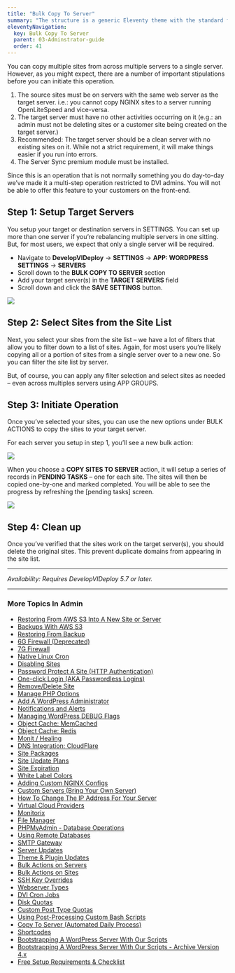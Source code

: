 ```yaml
---
title: "Bulk Copy To Server"
summary: "The structure is a generic Eleventy theme with the standard folder and file names."
eleventyNavigation:
  key: Bulk Copy To Server
  parent: 03-Adminstrator-guide
  order: 41
---
```

You can copy multiple sites from across multiple servers to a single server. However, as you might expect, there are a number of important stipulations before you can initiate this operation.

1.  The source sites must be on servers with the same web server as the target server. i.e.: you cannot copy NGINX sites to a server running OpenLiteSpeed and vice-versa.
2.  The target server must have no other activities occurring on it (e.g.: an admin must not be deleting sites or a customer site being created on the target server.)
3.  Recommended: The target server should be a clean server with no existing sites on it. While not a strict requirement, it will make things easier if you run into errors.
4.  The Server Sync premium module must be installed.

Since this is an operation that is not normally something you do day-to-day we’ve made it a multi-step operation restricted to DVI admins. You will not be able to offer this feature to your customers on the front-end.

## Step 1: Setup Target Servers

You setup your target or destination servers in SETTINGS. You can set up more than one server if you’re rebalancing multiple servers in one sitting. But, for most users, we expect that only a single server will be required.

*   Navigate to **DevelopVIDeploy** → **SETTINGS** → **APP: WORDPRESS SETTINGS** → **SERVERS**
*   Scroll down to the **BULK COPY TO SERVER** section
*   Add your target server(s) in the **TARGET SERVERS** field
*   Scroll down and click the **SAVE SETTINGS** button.

[![](https://web.archive.org/web/20240420012453im_/https://wpclouddeploy.com/wp-content/uploads/2024/02/wpcd-v57-bulk-copy-to-server-01.png)](https://web.archive.org/web/20240420012453/https://wpclouddeploy.com/wp-content/uploads/2024/02/wpcd-v57-bulk-copy-to-server-01.png)

## Step 2: Select Sites from the Site List

Next, you select your sites from the site list – we have a lot of filters that allow you to filter down to a list of sites. Again, for most users you’re likely copying all or a portion of sites from a single server over to a new one. So you can filter the site list by server.

But, of course, you can apply any filter selection and select sites as needed – even across multiples servers using APP GROUPS.

## Step 3: Initiate Operation

Once you’ve selected your sites, you can use the new options under BULK ACTIONS to copy the sites to your target server.

For each server you setup in step 1, you’ll see a new bulk action:

[![](https://web.archive.org/web/20240420012453im_/https://wpclouddeploy.com/wp-content/uploads/2024/02/wpcd-v57-bulk-copy-to-server-03.png)](https://web.archive.org/web/20240420012453/https://wpclouddeploy.com/wp-content/uploads/2024/02/wpcd-v57-bulk-copy-to-server-03.png)

When you choose a **COPY SITES TO SERVER** action, it will setup a series of records in **PENDING TASKS** – one for each site. The sites will then be copied one-by-one and marked completed. You will be able to see the progress by refreshing the \[pending tasks\] screen.

[![](https://web.archive.org/web/20240420012453im_/https://wpclouddeploy.com/wp-content/uploads/2024/02/wpcd-v57-bulk-copy-to-server-04.png)](https://web.archive.org/web/20240420012453/https://wpclouddeploy.com/wp-content/uploads/2024/02/wpcd-v57-bulk-copy-to-server-04.png)

## Step 4: Clean up

Once you’ve verified that the sites work on the target server(s), you should delete the original sites. This prevent duplicate domains from appearing in the site list.

- - -

_Availability: Requires DevelopVIDeploy 5.7 or later._

- - -

### More Topics In Admin

*   [Restoring From AWS S3 Into A New Site or Server](https://web.archive.org/web/20240420012453/https://wpclouddeploy.com/documentation/tips-techniques-education/restoring-from-s3-into-a-new-site-or-server/)
*   [Backups With AWS S3](https://web.archive.org/web/20240420012453/https://wpclouddeploy.com/documentation/wpcloud-deploy-admin/backups-with-aws-s3/)
*   [Restoring From Backup](https://web.archive.org/web/20240420012453/https://wpclouddeploy.com/documentation/wpcloud-deploy-admin/restoring-from-backup/)
*   [6G Firewall (Deprecated)](https://web.archive.org/web/20240420012453/https://wpclouddeploy.com/documentation/wpcloud-deploy-admin/6g-firewall/)
*   [7G Firewall](https://web.archive.org/web/20240420012453/https://wpclouddeploy.com/documentation/wpcloud-deploy-admin/7g-firewall/)
*   [Native Linux Cron](https://web.archive.org/web/20240420012453/https://wpclouddeploy.com/documentation/wpcloud-deploy-admin/native-linux-cron/)
*   [Disabling Sites](https://web.archive.org/web/20240420012453/https://wpclouddeploy.com/documentation/wpcloud-deploy-admin/disabling-sites/)
*   [Password Protect A Site (HTTP Authentication)](https://web.archive.org/web/20240420012453/https://wpclouddeploy.com/documentation/wpcloud-deploy-admin/add-basic-password-protection-to-a-site-http-authentication/)
*   [One-click Login (AKA Passwordless Logins)](https://web.archive.org/web/20240420012453/https://wpclouddeploy.com/documentation/wpcloud-deploy-admin/one-click-login-aka-passwordless-logins/)
*   [Remove/Delete Site](https://web.archive.org/web/20240420012453/https://wpclouddeploy.com/documentation/wpcloud-deploy-admin/remove-delete-site/)
*   [Manage PHP Options](https://web.archive.org/web/20240420012453/https://wpclouddeploy.com/documentation/wpcloud-deploy-admin/manage-php-options/)
*   [Add A WordPress Administrator](https://web.archive.org/web/20240420012453/https://wpclouddeploy.com/documentation/wpcloud-deploy-admin/add-a-wordpress-administrator/)
*   [Notifications and Alerts](https://web.archive.org/web/20240420012453/https://wpclouddeploy.com/documentation/wpcloud-deploy-admin/notifications/)
*   [Managing WordPress DEBUG Flags](https://web.archive.org/web/20240420012453/https://wpclouddeploy.com/documentation/wpcloud-deploy-admin/managing-wordpress-debug-flags/)
*   [Object Cache: MemCached](https://web.archive.org/web/20240420012453/https://wpclouddeploy.com/documentation/wpcloud-deploy-admin/object-cache-memcached/)
*   [Object Cache: Redis](https://web.archive.org/web/20240420012453/https://wpclouddeploy.com/documentation/wpcloud-deploy-admin/object-cache-redis/)
*   [Monit / Healing](https://web.archive.org/web/20240420012453/https://wpclouddeploy.com/documentation/wpcloud-deploy-admin/monit-healing/)
*   [DNS Integration: CloudFlare](https://web.archive.org/web/20240420012453/https://wpclouddeploy.com/documentation/wpcloud-deploy-admin/dns-integration-cloudflare/)
*   [Site Packages](https://web.archive.org/web/20240420012453/https://wpclouddeploy.com/documentation/wpcloud-deploy-admin/site-packages/)
*   [Site Update Plans](https://web.archive.org/web/20240420012453/https://wpclouddeploy.com/documentation/wpcloud-deploy-admin/site-update-plans/)
*   [Site Expiration](https://web.archive.org/web/20240420012453/https://wpclouddeploy.com/documentation/wpcloud-deploy-admin/site-expiration/)
*   [White Label Colors](https://web.archive.org/web/20240420012453/https://wpclouddeploy.com/documentation/wpcloud-deploy-admin/white-label-colors/)
*   [Adding Custom NGINX Configs](https://web.archive.org/web/20240420012453/https://wpclouddeploy.com/documentation/wpcloud-deploy-admin/adding-custom-nginx-configs/)
*   [Custom Servers (Bring Your Own Server)](https://web.archive.org/web/20240420012453/https://wpclouddeploy.com/documentation/wpcloud-deploy-admin/custom-servers-bring-your-own-server/)
*   [How To Change The IP Address For Your Server](https://web.archive.org/web/20240420012453/https://wpclouddeploy.com/documentation/wpcloud-deploy-admin/how-to-change-the-ip-address-for-your-server/)
*   [Virtual Cloud Providers](https://web.archive.org/web/20240420012453/https://wpclouddeploy.com/documentation/wpcloud-deploy-admin/virtual-cloud-providers/)
*   [Monitorix](https://web.archive.org/web/20240420012453/https://wpclouddeploy.com/documentation/wpcloud-deploy-admin/monitorix/)
*   [File Manager](https://web.archive.org/web/20240420012453/https://wpclouddeploy.com/documentation/wpcloud-deploy-admin/file-manager/)
*   [PHPMyAdmin - Database Operations](https://web.archive.org/web/20240420012453/https://wpclouddeploy.com/documentation/wpcloud-deploy-admin/phpmyadmin-database-operations/)
*   [Using Remote Databases](https://web.archive.org/web/20240420012453/https://wpclouddeploy.com/documentation/wpcloud-deploy-admin/using-remote-databases/)
*   [SMTP Gateway](https://web.archive.org/web/20240420012453/https://wpclouddeploy.com/documentation/wpcloud-deploy-admin/smtp-gateway/)
*   [Server Updates](https://web.archive.org/web/20240420012453/https://wpclouddeploy.com/documentation/wpcloud-deploy-admin/server-updates/)
*   [Theme & Plugin Updates](https://web.archive.org/web/20240420012453/https://wpclouddeploy.com/documentation/wpcloud-deploy-admin/theme-plugin-updates/)
*   [Bulk Actions on Servers](https://web.archive.org/web/20240420012453/https://wpclouddeploy.com/documentation/wpcloud-deploy-admin/bulk-actions-on-servers/)
*   [Bulk Actions on Sites](https://web.archive.org/web/20240420012453/https://wpclouddeploy.com/documentation/wpcloud-deploy-admin/bulk-actions-on-sites/)
*   [SSH Key Overrides](https://web.archive.org/web/20240420012453/https://wpclouddeploy.com/documentation/wpcloud-deploy-admin/ssh-key-overrides/)
*   [Webserver Types](https://web.archive.org/web/20240420012453/https://wpclouddeploy.com/documentation/wpcloud-deploy-admin/webserver-types/)
*   [DVI Cron Jobs](https://web.archive.org/web/20240420012453/https://wpclouddeploy.com/documentation/wpcloud-deploy-admin/wpcd-cron-jobs/)
*   [Disk Quotas](https://web.archive.org/web/20240420012453/https://wpclouddeploy.com/documentation/wpcloud-deploy-admin/disk-quotas/)
*   [Custom Post Type Quotas](https://web.archive.org/web/20240420012453/https://wpclouddeploy.com/documentation/wpcloud-deploy-admin/custom-post-type-quotas/)
*   [Using Post-Processing Custom Bash Scripts](https://web.archive.org/web/20240420012453/https://wpclouddeploy.com/documentation/wpcloud-deploy-admin/using-post-processing-custom-bash-scripts/)
*   [Copy To Server (Automated Daily Process)](https://web.archive.org/web/20240420012453/https://wpclouddeploy.com/documentation/wpcloud-deploy-admin/copy-to-server-automated-daily-process/)
*   [Shortcodes](https://web.archive.org/web/20240420012453/https://wpclouddeploy.com/documentation/wpcloud-deploy-admin/shortcodes/)
*   [Bootstrapping A WordPress Server With Our Scripts](https://web.archive.org/web/20240420012453/https://wpclouddeploy.com/documentation/wpcloud-deploy-admin/bootstrapping-a-wordpress-server-with-our-scripts/)
*   [Bootstrapping A WordPress Server With Our Scripts - Archive Version 4.x](https://web.archive.org/web/20240420012453/https://wpclouddeploy.com/documentation/wpcloud-deploy-admin/bootstrapping-a-wordpress-server-with-our-scripts-version-4-x/)
*   [Free Setup Requirements & Checklist](https://web.archive.org/web/20240420012453/https://wpclouddeploy.com/documentation/wpcloud-deploy-admin/free-setup-requirements-checklist/)
